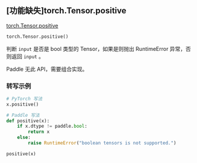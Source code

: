 ## [功能缺失]torch.Tensor.positive

[torch.Tensor.positive](https://pytorch.org/docs/stable/generated/torch.Tensor.positive.html#torch.Tensor.positive)

```python
torch.Tensor.positive()
```

判断 `input` 是否是 bool 类型的 Tensor，如果是则抛出 RuntimeError 异常，否则返回 `input` 。

Paddle 无此 API，需要组合实现。

### 转写示例

```python
# PyTorch 写法
x.positive()

# Paddle 写法
def positive(x):
    if x.dtype != paddle.bool:
        return x
    else:
        raise RuntimeError("boolean tensors is not supported.")

positive(x)
```
